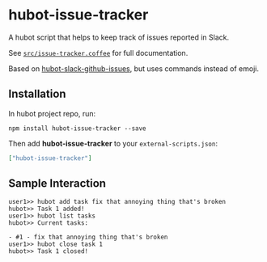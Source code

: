 # hubot-issue-tracker

A hubot script that helps to keep track of issues reported in Slack.

See [`src/issue-tracker.coffee`](src/issue-tracker.coffee) for full documentation.

Based on [hubot-slack-github-issues](https://github.com/18F/hubot-slack-github-issues), but uses commands instead of emoji.

## Installation

In hubot project repo, run:

`npm install hubot-issue-tracker --save`

Then add **hubot-issue-tracker** to your `external-scripts.json`:

```json
["hubot-issue-tracker"]
```

## Sample Interaction

```
user1>> hubot add task fix that annoying thing that's broken
hubot>> Task 1 added!
user1>> hubot list tasks
hubot>> Current tasks:
        
- #1 - fix that annoying thing that's broken
user1>> hubot close task 1
hubot>> Task 1 closed!
```
